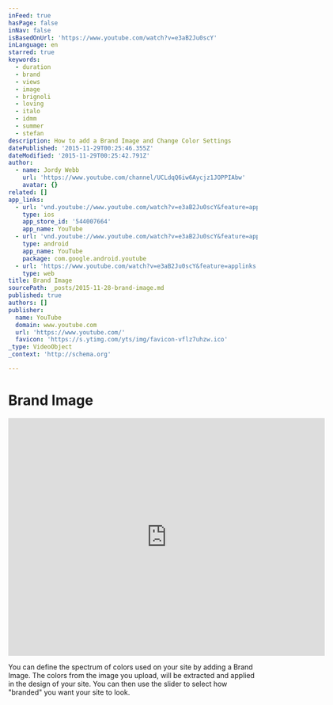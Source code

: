 ```yaml
---
inFeed: true
hasPage: false
inNav: false
isBasedOnUrl: 'https://www.youtube.com/watch?v=e3aB2Ju0scY'
inLanguage: en
starred: true
keywords:
  - duration
  - brand
  - views
  - image
  - brignoli
  - loving
  - italo
  - idmm
  - summer
  - stefan
description: How to add a Brand Image and Change Color Settings
datePublished: '2015-11-29T00:25:46.355Z'
dateModified: '2015-11-29T00:25:42.791Z'
author:
  - name: Jordy Webb
    url: 'https://www.youtube.com/channel/UCLdqQ6iw6Aycjz1JOPPIAbw'
    avatar: {}
related: []
app_links:
  - url: 'vnd.youtube://www.youtube.com/watch?v=e3aB2Ju0scY&feature=applinks'
    type: ios
    app_store_id: '544007664'
    app_name: YouTube
  - url: 'vnd.youtube://www.youtube.com/watch?v=e3aB2Ju0scY&feature=applinks'
    type: android
    app_name: YouTube
    package: com.google.android.youtube
  - url: 'https://www.youtube.com/watch?v=e3aB2Ju0scY&feature=applinks'
    type: web
title: Brand Image
sourcePath: _posts/2015-11-28-brand-image.md
published: true
authors: []
publisher:
  name: YouTube
  domain: www.youtube.com
  url: 'https://www.youtube.com/'
  favicon: 'https://s.ytimg.com/yts/img/favicon-vflz7uhzw.ico'
_type: VideoObject
_context: 'http://schema.org'

---
```

# Brand Image

<iframe src="https://cdn.embedly.com/widgets/media.html?src=https%3A%2F%2Fwww.youtube.com%2Fembed%2Fe3aB2Ju0scY%3Ffeature%3Doembed&amp;url=https%3A%2F%2Fwww.youtube.com%2Fwatch%3Fv%3De3aB2Ju0scY&amp;image=https%3A%2F%2Fi.ytimg.com%2Fvi%2Fe3aB2Ju0scY%2Fhqdefault.jpg&amp;key=b7d04c9b404c499eba89ee7072e1c4f7&amp;type=text%2Fhtml&amp;schema=youtube" width="640" height="480" scrolling="no" frameborder="0" allowfullscreen="allowfullscreen" style=""></iframe>

You can define the spectrum of colors used on your site by adding a Brand Image. The colors from the image you upload, will be extracted and applied in the design of your site. You can then use the slider to select how "branded" you want your site to look.
